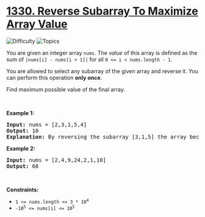 # [1330. Reverse Subarray To Maximize Array Value](https://leetcode.com/problems/reverse-subarray-to-maximize-array-value)

![Difficulty](https://img.shields.io/badge/Difficulty-Hard-blue.svg) ![Topics](https://img.shields.io/badge/Topics-Array,%20Math,%20Greedy-orange.svg)
<br/>

<p>You are given an integer array <code>nums</code>. The <em>value</em> of this array is defined as the sum of <code>|nums[i] - nums[i + 1]|</code> for all <code>0 &lt;= i &lt; nums.length - 1</code>.</p>

<p>You are allowed to select any subarray of the given array and reverse it. You can perform this operation <strong>only once</strong>.</p>

<p>Find maximum possible value of the final array.</p>

<p>&nbsp;</p>
<p><strong class="example">Example 1:</strong></p>

<pre>
<strong>Input:</strong> nums = [2,3,1,5,4]
<strong>Output:</strong> 10
<b>Explanation: </b>By reversing the subarray [3,1,5] the array becomes [2,5,1,3,4] whose value is 10.
</pre>

<p><strong class="example">Example 2:</strong></p>

<pre>
<strong>Input:</strong> nums = [2,4,9,24,2,1,10]
<strong>Output:</strong> 68
</pre>

<p>&nbsp;</p>
<p><strong>Constraints:</strong></p>

<ul>
	<li><code>1 &lt;= nums.length &lt;= 3 * 10<sup>4</sup></code></li>
	<li><code>-10<sup>5</sup> &lt;= nums[i] &lt;= 10<sup>5</sup></code></li>
</ul>

